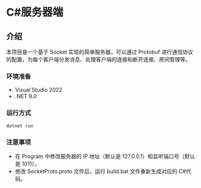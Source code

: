 # C#服务器端

## 介绍

本项目是一个基于 Socket 实现的简单服务器，可以通过 Protobuf 进行通信协议的配置，为每个客户端分发消息、处理客户端的连接和断开连接、房间管理等。

### 环境准备

- Visual Studio 2022
- .NET 9.0

### 运行方式

```
dotnet run
```

### 注意事项

- 在 Program 中修改服务器的 IP 地址（默认是 127.0.0.1）和监听端口号（默认是 1011）。
- 修改 SocketProto.proto 文件后，运行 build.bat 文件重新生成对应的 C#代码。

